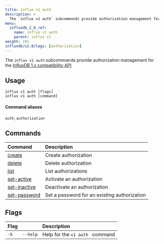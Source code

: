 ```yaml
---
title: influx v1 auth
description: >
  The `influx v1 auth` subcommands provide authorization management for the InfluxDB 1.x compatibility API.
menu:
  influxdb_2_0_ref:
    name: influx v1 auth
    parent: influx v1
weight: 101
influxdb/v2.0/tags: [authorization]
---
```


The `influx v1 auth` subcommands provide authorization management for the [InfluxDB 1.x compatibility API](/influxdb/v2.0/reference/api/influxdb-1x/).

## Usage
```
influx v1 auth [flags]
influx v1 auth [command]
```

#### Command aliases
`auth`, `authorization`

## Commands

| Command                                                                     | Description                                  |
|:----------------------------------------------------------------------------|:---------------------------------------------|
| [create](/influxdb/v2.0/reference/cli/influx/v1/auth/create/)             | Create authorization                         |
| [delete](/influxdb/v2.0/reference/cli/influx/v1/auth/delete/)             | Delete authorization                         |
| [list](/influxdb/v2.0/reference/cli/influx/v1/auth/list/)                 | List authorizations                          |
| [set-active](/influxdb/v2.0/reference/cli/influx/v1/auth/set-active/)     | Activate an authorization                    |
| [set-inactive](/influxdb/v2.0/reference/cli/influx/v1/auth/set-inactive/) | Deactivate an authorization                  |
| [set-password](/influxdb/v2.0/reference/cli/influx/v1/auth/set-password/) | Set a password for an existing authorization |

## Flags
| Flag |          | Description                     |
|:-----|:---------|:--------------------------------|
| `-h` | `--help` | Help for the `v1 auth ` command |
